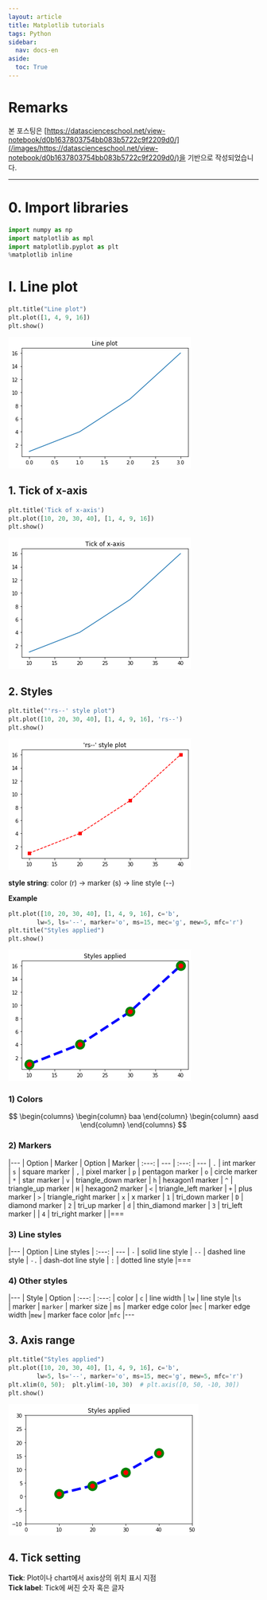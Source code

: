 ```yaml
---
layout: article
title: Matplotlib tutorials
tags: Python
sidebar:
  nav: docs-en
aside:
  toc: True
---
```


# Remarks
본 포스팅은 [https://datascienceschool.net/view-notebook/d0b1637803754bb083b5722c9f2209d0/](/images/https://datascienceschool.net/view-notebook/d0b1637803754bb083b5722c9f2209d0/)을 기반으로 작성되었습니다.

<!--more-->

---

# 0. Import libraries


```python
import numpy as np
import matplotlib as mpl
import matplotlib.pyplot as plt
%matplotlib inline
```

# I. Line plot


```python
plt.title("Line plot")
plt.plot([1, 4, 9, 16])
plt.show()
```


![png](/images/vis_files/vis_3_0.png)


## 1. Tick of x-axis


```python
plt.title('Tick of x-axis')
plt.plot([10, 20, 30, 40], [1, 4, 9, 16])
plt.show()
```


![png](/images/vis_files/vis_5_0.png)


## 2. Styles


```python
plt.title("'rs--' style plot")
plt.plot([10, 20, 30, 40], [1, 4, 9, 16], 'rs--')
plt.show()
```


![png](/images/vis_files/vis_7_0.png)


**style string**: color (r) → marker (s) → line style (--)

**Example**


```python
plt.plot([10, 20, 30, 40], [1, 4, 9, 16], c='b',
        lw=5, ls='--', marker='o', ms=15, mec='g', mew=5, mfc='r')
plt.title("Styles applied")
plt.show()
```


![png](/images/vis_files/vis_10_0.png)


### 1) Colors

$$
\begin{columns}
\begin{column}
baa
\end{column}
\begin{column}
aasd
\end{column}
\end{columns}
$$

### 2) Markers

|---
| Option | Marker | Option | Marker
| :---: | --- | :---: | ---
| `.`	| int marker | `s`	| square marker
| `,`	| pixel marker | `p`	| pentagon marker
| `o`	| circle marker | `*`	| star marker
| `v`	| triangle_down marker | `h`	| hexagon1 marker
| `^`	| triangle_up marker | `H`	| hexagon2 marker
| `<`	| triangle_left marker | `+`	| plus marker
| `>`	| triangle_right marker | `x`	| x marker
| `1`	| tri_down marker | `D`	| diamond marker
| `2`	| tri_up marker | `d`	| thin_diamond marker
| `3`	| tri_left marker |
| `4`	| tri_right marker |
|===


### 3) Line styles

|---
| Option | Line styles
| :---: | ---
| `-`	| solid line style
| `--`	| dashed line style
| `-.`	| dash-dot line style
| `:`	| dotted line style
|===

### 4) Other styles

|---
| Style | Option
| :---: | :---:
| color	| `c`
| line width	| `lw`
| line style	|`ls	`
| marker | `marker`
| marker size	| `ms`
| marker edge color	|`mec`
| marker edge width	|`mew`
| marker face color	|`mfc`
|---

## 3. Axis range


```python
plt.title("Styles applied")
plt.plot([10, 20, 30, 40], [1, 4, 9, 16], c='b',
        lw=5, ls='--', marker='o', ms=15, mec='g', mew=5, mfc='r')
plt.xlim(0, 50);  plt.ylim(-10, 30)  # plt.axis([0, 50, -10, 30])
plt.show()
```


![png](/images/vis_files/vis_16_0.png)


## 4. Tick setting

**Tick**: Plot이나 chart에서 axis상의 위치 표시 지점 <br>
**Tick label**: Tick에 써진 숫자 혹은 글자

